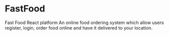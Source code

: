 # FastFood
Fast Food React platform An online food ordering system which allow users register, login, order food online and have it delivered to your location.
